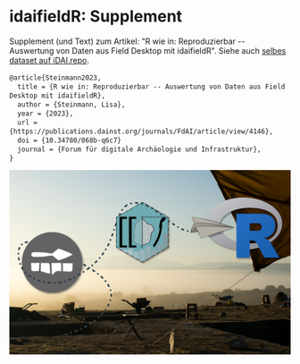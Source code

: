 
# idaifieldR: Supplement

Supplement (und Text) zum Artikel: "R wie in: Reproduzierbar -- Auswertung von Daten aus Field Desktop mit idaifieldR". Siehe auch [selbes dataset auf iDAI.repo](https://repo.dainst.org/dataset/digitales-supplement-zu-r-wie-in-reproduzierbar).

```
@article{Steinmann2023,
  title = {R wie in: Reproduzierbar -- Auswertung von Daten aus Field Desktop mit idaifieldR},
  author = {Steinmann, Lisa},
  year = {2023},
  url = {https://publications.dainst.org/journals/FdAI/article/view/4146},
  doi = {10.34780/068b-q6c7}
  journal = {Forum für digitale Archäologie und Infrastruktur},
}
```

![](figures/Abb_1_idaifieldR.png)
